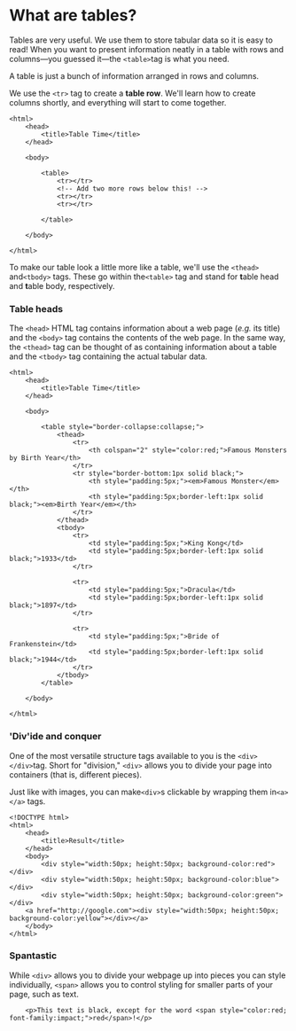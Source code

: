 # **What are tables?**

Tables are very useful. We use them to store tabular data so it is easy to read! When you want to present information neatly in a table with rows and columns—you guessed it—the `<table>`tag is what you need.

A table is just a bunch of information arranged in rows and columns.

We use the `<tr>` tag to create a **table row**. We'll learn how to create columns shortly, and everything will start to come together.

```
<html>
    <head>
        <title>Table Time</title>
    </head>

    <body>

        <table>
            <tr></tr>
            <!-- Add two more rows below this! -->
            <tr></tr>
            <tr></tr>

        </table>

    </body>

</html>
```

To make our table look a little more like a table, we'll use the `<thead>` and`<tbody>` tags. These go within the`<table>` tag and stand for **t**able head and **t**able body, respectively.

### Table heads

The `<head>` HTML tag contains information about a web page \(_e.g._ its title\) and the `<body>` tag contains the contents of the web page. In the same way, the `<thead>` tag can be thought of as containing information about a table and the `<tbody>` tag containing the actual tabular data.

```
<html>
    <head>
        <title>Table Time</title>
    </head>

    <body>

        <table style="border-collapse:collapse;">
            <thead>
                <tr>
                    <th colspan="2" style="color:red;">Famous Monsters by Birth Year</th>
                </tr>
                <tr style="border-bottom:1px solid black;">
                    <th style="padding:5px;"><em>Famous Monster</em></th>
                    <th style="padding:5px;border-left:1px solid black;"><em>Birth Year</em></th>
                </tr>
            </thead>
            <tbody>
                <tr>
                    <td style="padding:5px;">King Kong</td>
                    <td style="padding:5px;border-left:1px solid black;">1933</td>     
                </tr>

                <tr>
                    <td style="padding:5px;">Dracula</td>
                    <td style="padding:5px;border-left:1px solid black;">1897</td>
                </tr>

                <tr>
                    <td style="padding:5px;">Bride of Frankenstein</td>
                    <td style="padding:5px;border-left:1px solid black;">1944</td>
                </tr>
            </tbody>
        </table>

    </body>

</html>
```

### **'Div'ide and conquer**

One of the most versatile structure tags available to you is the `<div></div>`tag. Short for "division," `<div>` allows you to divide your page into containers \(that is, different pieces\).

Just like with images, you can make`<div>`s clickable by wrapping them in`<a></a>` tags.

```
<!DOCTYPE html>
<html>
    <head>
        <title>Result</title>
    </head>
    <body>
        <div style="width:50px; height:50px; background-color:red"></div>
        <div style="width:50px; height:50px; background-color:blue"></div>
        <div style="width:50px; height:50px; background-color:green"></div>
    <a href="http://google.com"><div style="width:50px; height:50px; background-color:yellow"></div></a>
    </body>
</html>
```

### **Spantastic**

While `<div>` allows you to divide your webpage up into pieces you can style individually, `<span>` allows you to control styling for smaller parts of your page, such as text.

```
    <p>This text is black, except for the word <span style="color:red; font-family:impact;">red</span>!</p>
```



